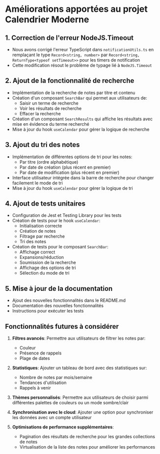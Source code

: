 # Améliorations apportées au projet Calendrier Moderne

## 1. Correction de l'erreur NodeJS.Timeout

- Nous avons corrigé l'erreur TypeScript dans `notificationUtils.ts` en remplaçant le type `Record<string, number>` par `Record<string, ReturnType<typeof setTimeout>>` pour les timers de notification
- Cette modification résout le problème de typage lié à `NodeJS.Timeout`

## 2. Ajout de la fonctionnalité de recherche

- Implémentation de la recherche de notes par titre et contenu
- Création d'un composant `SearchBar` qui permet aux utilisateurs de:
  - Saisir un terme de recherche
  - Voir les résultats de recherche
  - Effacer la recherche
- Création d'un composant `SearchResults` qui affiche les résultats avec mise en évidence du terme recherché
- Mise à jour du hook `useCalendar` pour gérer la logique de recherche

## 3. Ajout du tri des notes

- Implémentation de différentes options de tri pour les notes:
  - Par titre (ordre alphabétique)
  - Par date de création (plus récent en premier)
  - Par date de modification (plus récent en premier)
- Interface utilisateur intégrée dans la barre de recherche pour changer facilement le mode de tri
- Mise à jour du hook `useCalendar` pour gérer la logique de tri

## 4. Ajout de tests unitaires

- Configuration de Jest et Testing Library pour les tests
- Création de tests pour le hook `useCalendar`:
  - Initialisation correcte
  - Création de notes
  - Filtrage par recherche
  - Tri des notes
- Création de tests pour le composant `SearchBar`:
  - Affichage correct
  - Expansions/réduction
  - Soumission de la recherche
  - Affichage des options de tri
  - Sélection du mode de tri

## 5. Mise à jour de la documentation

- Ajout des nouvelles fonctionnalités dans le README.md
- Documentation des nouvelles fonctionnalités
- Instructions pour exécuter les tests

## Fonctionnalités futures à considérer

1. **Filtres avancés**: Permettre aux utilisateurs de filtrer les notes par:
   - Couleur
   - Présence de rappels
   - Plage de dates

2. **Statistiques**: Ajouter un tableau de bord avec des statistiques sur:
   - Nombre de notes par mois/semaine
   - Tendances d'utilisation
   - Rappels à venir

3. **Thèmes personnalisés**: Permettre aux utilisateurs de choisir parmi différentes palettes de couleurs ou un mode sombre/clair

4. **Synchronisation avec le cloud**: Ajouter une option pour synchroniser les données avec un compte utilisateur

5. **Optimisations de performance supplémentaires**:
   - Pagination des résultats de recherche pour les grandes collections de notes
   - Virtualisation de la liste des notes pour améliorer les performances
